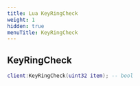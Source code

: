 ```yaml
---
title: Lua KeyRingCheck
weight: 1
hidden: true
menuTitle: KeyRingCheck
---
```

## KeyRingCheck
```lua
client:KeyRingCheck(uint32 item); -- bool
```
